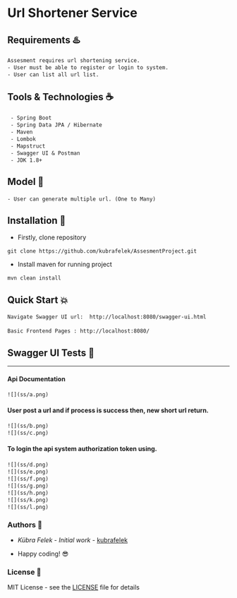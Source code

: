# Url Shortener Service

## Requirements ♨️

    Assesment requires url shortening service.
    - User must be able to register or login to system.
    - User can list all url list.

## Tools & Technologies ☕

     - Spring Boot
     - Spring Data JPA / Hibernate
     - Maven
     - Lombok
     - Mapstruct
     - Swagger UI & Postman
     - JDK 1.8+   

## Model 🌈
    - User can generate multiple url. (One to Many)

## Installation 🔧

- Firstly, clone repository

```
git clone https://github.com/kubrafelek/AssesmentProject.git 
```

- Install maven for running project

```
mvn clean install
```

## Quick Start 💥

```
Navigate Swagger UI url:  http://localhost:8080/swagger-ui.html

Basic Frontend Pages : http://localhost:8080/ 
```

## Swagger UI Tests 🎉

---

#### Api Documentation
    ![](ss/a.png)

#### User post a url and if process is success then, new short url return.
    ![](ss/b.png)
    ![](ss/c.png)

#### To login the api system authorization token using.
    ![](ss/d.png)
    ![](ss/e.png)
    ![](ss/f.png)
    ![](ss/g.png)
    ![](ss/h.png)
    ![](ss/k.png)
    ![](ss/l.png)


### Authors 📕

* *Kübra Felek* - *Initial work* - [kubrafelek](https://github.com/kubrafelek)

* Happy coding! 😎

### License 📜

MIT License - see the [LICENSE](LICENSE) file for details
